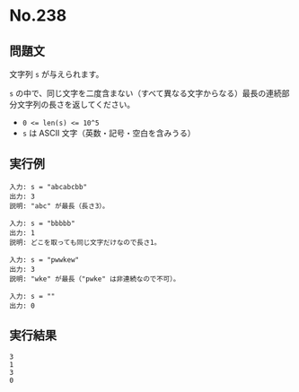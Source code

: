 # No.238

## 問題文

文字列 `s` が与えられます。

`s` の中で、同じ文字を二度含まない（すべて異なる文字からなる）最長の連続部分文字列の長さを返してください。

* `0 <= len(s) <= 10^5`
* `s` は ASCII 文字（英数・記号・空白を含みうる）

## 実行例

```
入力: s = "abcabcbb"
出力: 3
説明: "abc" が最長（長さ3）。

入力: s = "bbbbb"
出力: 1
説明: どこを取っても同じ文字だけなので長さ1。

入力: s = "pwwkew"
出力: 3
説明: "wke" が最長（"pwke" は非連続なので不可）。

入力: s = ""
出力: 0
```

## 実行結果

```
3
1
3
0
```
